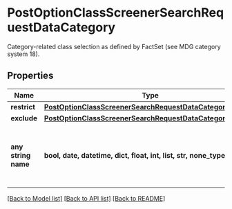 # PostOptionClassScreenerSearchRequestDataCategory

Category-related class selection as defined by FactSet (see MDG category system 18).

## Properties
Name | Type | Description | Notes
------------ | ------------- | ------------- | -------------
**restrict** | [**PostOptionClassScreenerSearchRequestDataCategoryRestrict**](PostOptionClassScreenerSearchRequestDataCategoryRestrict.md) |  | [optional] 
**exclude** | [**PostOptionClassScreenerSearchRequestDataCategoryExclude**](PostOptionClassScreenerSearchRequestDataCategoryExclude.md) |  | [optional] 
**any string name** | **bool, date, datetime, dict, float, int, list, str, none_type** | any string name can be used but the value must be the correct type | [optional]

[[Back to Model list]](../README.md#documentation-for-models) [[Back to API list]](../README.md#documentation-for-api-endpoints) [[Back to README]](../README.md)


